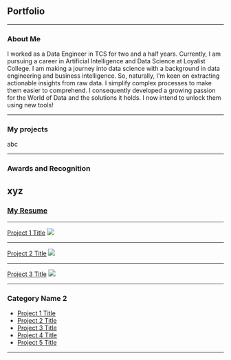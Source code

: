 ## Portfolio
---

### About Me

I worked as a Data Engineer in TCS for two and a half years. Currently, I am pursuing a career in Artificial Intelligence and Data Science at Loyalist College. I am making a journey into data science with a background in data engineering and business intelligence. So, naturally, I'm keen on extracting actionable insights from raw data. I simplify complex processes to make them easier to comprehend. I consequently developed a growing passion for the World of Data and the solutions it holds. I now intend to unlock them using new tools!

---

### My projects

abc

---

### Awards and Recognition

xyz
---

### [My Resume](/pdf/Resume.pdf)

---

[Project 1 Title](/sample_page)
<img src="images/dummy_thumbnail.jpg?raw=true"/>

---
[Project 2 Title](/pdf/sample_presentation.pdf)
<img src="images/dummy_thumbnail.jpg?raw=true"/>

---
[Project 3 Title](http://example.com/)
<img src="images/dummy_thumbnail.jpg?raw=true"/>

---

### Category Name 2

- [Project 1 Title](http://example.com/)
- [Project 2 Title](http://example.com/)
- [Project 3 Title](http://example.com/)
- [Project 4 Title](http://example.com/)
- [Project 5 Title](http://example.com/)

---





